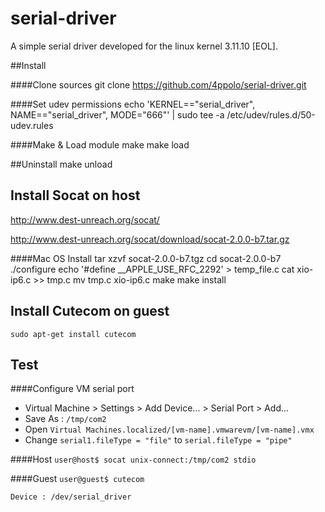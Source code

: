 serial-driver
=============

A simple serial driver developed for the linux kernel 3.11.10 [EOL].

##Install

####Clone sources
    git clone https://github.com/4ppolo/serial-driver.git
  
####Set udev permissions
    echo 'KERNEL=="serial_driver", NAME=="serial_driver", MODE="666"' | sudo tee -a /etc/udev/rules.d/50-udev.rules
  
####Make & Load module
    make
    make load
  
##Uninstall
    make unload

## Install Socat on host

http://www.dest-unreach.org/socat/

http://www.dest-unreach.org/socat/download/socat-2.0.0-b7.tar.gz

####Mac OS Install
    tar xzvf socat-2.0.0-b7.tgz
    cd socat-2.0.0-b7
    ./configure
    echo '#define __APPLE_USE_RFC_2292' > temp_file.c
    cat xio-ip6.c >> tmp.c
    mv tmp.c xio-ip6.c
    make
    make install
  
## Install Cutecom on guest
    sudo apt-get install cutecom
  
## Test

####Configure VM serial port
- Virtual Machine > Settings > Add Device... > Serial Port > Add...
- Save As : `/tmp/com2`
- Open `Virtual Machines.localized/[vm-name].vmwarevm/[vm-name].vmx`
- Change `serial1.fileType = "file"` to `serial.fileType = "pipe"`

####Host
`user@host$ socat unix-connect:/tmp/com2 stdio`

####Guest
`user@guest$ cutecom`

`Device : /dev/serial_driver`

  
  
